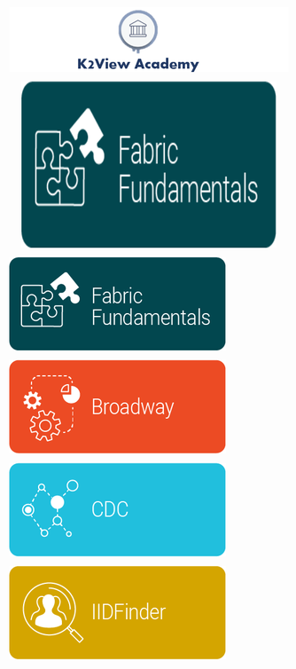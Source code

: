 ![image](/academy/images/academy_header.PNG)


<p align="center">
  <img width="460" height="300" src="/academy/images/asset20.png">
</p>

[![<img align="center">](/academy/images/asset20.png)](/academy/Training_Level_1)

[![<img align="center">](/academy/images/asset21.png)](/academy/Broadway/Training_Level_1)

![<img align="center">](/academy/images/asset22.png)

![<img align="center">](/academy/images/asset23.png)
